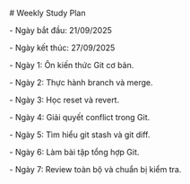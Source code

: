 \# Weekly Study Plan



\- Ngày bắt đầu: 21/09/2025

\- Ngày kết thúc: 27/09/2025



\- Ngày 1: Ôn kiến thức Git cơ bản.

\- Ngày 2: Thực hành branch và merge.

\- Ngày 3: Học reset và revert.

\- Ngày 4: Giải quyết conflict trong Git.

\- Ngày 5: Tìm hiểu git stash và git diff.

\- Ngày 6: Làm bài tập tổng hợp Git.

\- Ngày 7: Review toàn bộ và chuẩn bị kiểm tra.



